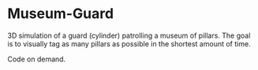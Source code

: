 # Museum-Guard
3D simulation of a guard (cylinder) patrolling a museum of pillars. The goal is to visually tag as many pillars as possible in the shortest amount of time.

Code on demand.
